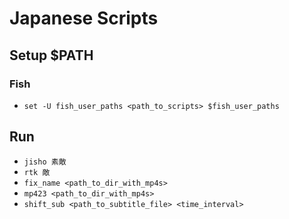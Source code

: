 # Japanese Scripts

## Setup \$PATH

### Fish

- `set -U fish_user_paths <path_to_scripts> $fish_user_paths`

## Run

- `jisho 素敵`
- `rtk 敵`
- `fix_name <path_to_dir_with_mp4s>`
- `mp423 <path_to_dir_with_mp4s>`
- `shift_sub <path_to_subtitle_file> <time_interval>`
